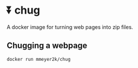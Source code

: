 # :arrow_double_down: chug

A docker image for turning web pages into zip files.

## Chugging a webpage

```bash
docker run mmeyer2k/chug
```
